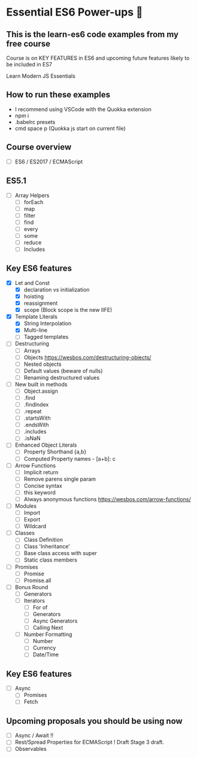 # Essential ES6 Power-ups 🍄

## This is the __learn-es6__ code examples from my free course 

Course is on KEY FEATURES in ES6 and upcoming future features likely to be included in ES7

Learn Modern JS Essentials

## How to run these examples
* I recommend using VSCode with the Quokka extension
* npm i
* .babelrc presets
* cmd space p (Quokka js start on current file)

## Course overview
- [ ] ES6 / ES2017 / ECMAScript

## ES5.1
- [ ] Array Helpers
    - [ ] forEach
    - [ ] map
    - [ ] filter
    - [ ] find
    - [ ] every
    - [ ] some
    - [ ] reduce
    - [ ] Includes

## Key ES6 features
- [x] Let and Const
    - [x] declaration vs initialization
    - [x] hoisting
    - [x] reassignment
    - [x] scope (Block scope is the new IIFE)
- [x] Template Literals
    - [x] String Interpolation
    - [x] Multi-line
    - [ ] Tagged templates
- [ ] Destructuring  
    - [ ] Arrays
    - [ ] Objects  https://wesbos.com/destructuring-objects/
    - [ ] Nested objects
    - [ ] Default values (beware of nulls)
    - [ ] Renaming destructured values
- [ ] New built in methods
    - [ ] Object.assign
    - [ ] .find
    - [ ] .findIndex
    - [ ] .repeat
    - [ ] .startsWith
    - [ ] .endsWith
    - [ ] .includes
    - [ ] .isNaN
- [ ] Enhanced Object Literals
    - [ ] Property Shorthand {a,b}
    - [ ] Computed Property names - [a+b]: c
- [ ] Arrow Functions
    - [ ] Implicit return
    - [ ] Remove parens single param
    - [ ] Concise syntax
    - [ ] this keyword
    - [ ] Always anonymous functions https://wesbos.com/arrow-functions/
- [ ] Modules
    - [ ] Import
    - [ ] Export
    - [ ] Wildcard
- [ ] Classes
    - [ ] Class Definition 
    - [ ] Class 'Inheritance'
    - [ ] Base class access with super
    - [ ] Static class members
- [ ] Promises
    - [ ] Promise
    - [ ] Promise.all
- [ ] Bonus Round
    - [ ] Generators
    - [ ] Iterators
        - [ ] For of
        - [ ] Generators
        - [ ] Async Generators
        - [ ] Calling Next
    - [ ] Number Formatting
        - [ ] Number
        - [ ] Currency
        - [ ] Date/Time

## Key ES6 features
- [ ] Async
    - [ ] Promises
    - [ ] Fetch

## Upcoming proposals you should be using now
- [ ] Async / Await !!
- [ ] Rest/Spread Properties for ECMAScript ! Draft	Stage 3 draft.
- [ ] Observables